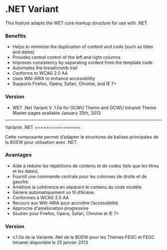 .NET Variant
===============

This feature adapts the WET core markup structure for use with .NET.

<h3>Benefits</h3>
<ul>
<li>Helps to minimize the duplication of content and code (such as titles and dates)</li>
<li>Provides central control of the left and right columns</li>
<li>Improves consistency by separating content from the template code</li>
<li>Automates the breadcrumb trail</li>
<li>Conforms to WCAG 2.0 AA</li>
<li>Uses WAI-ARIA to enhance accessibility</li>
<li>Supports Firefox, Opera, Safari, Chrome, and IE 7+</li>
</ul>
<h3>Version</h3>
<ul><li>WET .Net Variant V. 1.0a for GCWU Theme and GCWU Intranet Theme Master pages available January 25th, 2013</li>
</ul>
<hr />
Variante .NET
================

Cette composante permet d’adapter le structures de balises principales de la BOEW pour utilisation avec .NET.
<h3>Avantages</h3>
<ul>
<li>Aide à réduire les répétitions de contenu et de codes (tels que les titres et les dates).</li>
<li>Fournit une commande centrale pour les colonnes de droite et de gauche.</li>
<li>Améliore la cohérence en séparant le contenu du code modèle.</li>
<li>Génère automatiquement un fil d’Ariane.</li>
<li>Conformes à WCAG 2.0 AA</li>
<li>Recours aux WAI-ARIA pour accroître l’accessibilité</li>
<li>Approche d'amélioration progressive</li>
<li>Soutien pour Firefox, Opera, Safari, Chrome et IE 7+</li>
</ul>
<h3>Version</h3>
<ul><li>v.1.0a de la Variante .Net de la BOEW pour les Thèmes FEGC et FEGC Intranet disponible le 25 janvier 2013</li>
</ul>
